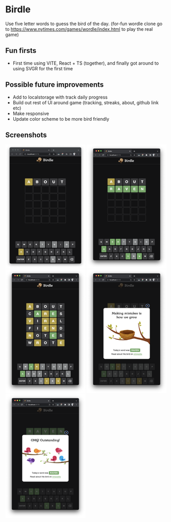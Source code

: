 # Birdle

Use five letter words to guess the bird of the day. (for-fun wordle clone go to https://www.nytimes.com/games/wordle/index.html to play the real game)

## Fun firsts

- First time using VITE, React + TS (together), and finally got around to using SVGR for the first time

## Possible future improvements

- Add to localstorage with track daily progress
- Build out rest of UI around game (tracking, streaks, about, github link etc)
- Make responsive
- Update color scheme to be more bird friendly

## Screenshots

<img src="/screenshots/1.png" width="250" height="386" />
<img src="/screenshots/2.png" width="250" height="386" />
<img src="/screenshots/3.png" width="250" height="386" />
<img src="/screenshots/4.png" width="250" height="386" />
<img src="/screenshots/5.png" width="250" height="386" />
